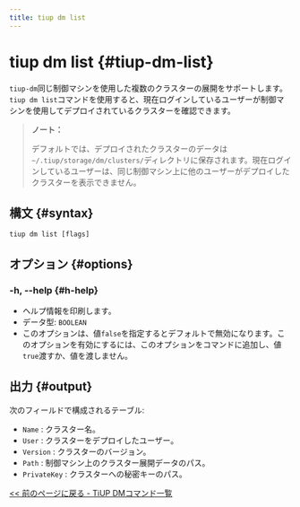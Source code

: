 ```yaml
---
title: tiup dm list
---
```


# tiup dm list {#tiup-dm-list}

`tiup-dm`同じ制御マシンを使用した複数のクラスターの展開をサポートします。 `tiup dm list`コマンドを使用すると、現在ログインしているユーザーが制御マシンを使用してデプロイされているクラスターを確認できます。

> **ノート：**
>
> デフォルトでは、デプロイされたクラスターのデータは`~/.tiup/storage/dm/clusters/`ディレクトリに保存されます。現在ログインしているユーザーは、同じ制御マシン上に他のユーザーがデプロイしたクラスターを表示できません。

## 構文 {#syntax}

```shell
tiup dm list [flags]
```

## オプション {#options}

### -h, --help {#h-help}

-   ヘルプ情報を印刷します。
-   データ型: `BOOLEAN`
-   このオプションは、値`false`を指定するとデフォルトで無効になります。このオプションを有効にするには、このオプションをコマンドに追加し、値`true`渡すか、値を渡しません。

## 出力 {#output}

次のフィールドで構成されるテーブル:

-   `Name` : クラスター名。
-   `User` : クラスターをデプロイしたユーザー。
-   `Version` : クラスターのバージョン。
-   `Path` : 制御マシン上のクラスター展開データのパス。
-   `PrivateKey` : クラスターへの秘密キーのパス。

[&lt;&lt; 前のページに戻る - TiUP DMコマンド一覧](/tiup/tiup-component-dm.md#command-list)
